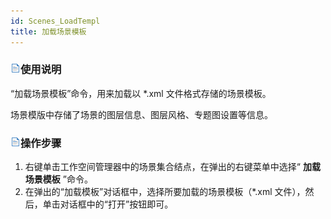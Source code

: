 ```yaml
---
id: Scenes_LoadTempl
title: 加载场景模板  
---  
```

### ![](../../img/read.gif)使用说明

“加载场景模板”命令，用来加载以 *.xml 文件格式存储的场景模板。

场景模版中存储了场景的图层信息、图层风格、专题图设置等信息。

### ![](../../img/read.gif)操作步骤

1. 右键单击工作空间管理器中的场景集合结点，在弹出的右键菜单中选择“ **加载场景模板** ”命令。
2. 在弹出的“加载模板”对话框中，选择所要加载的场景模板（*.xml 文件），然后，单击对话框中的“打开”按钮即可。





